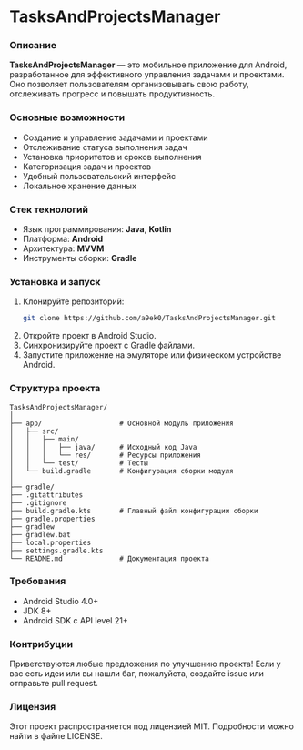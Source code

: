 
# TasksAndProjectsManager

### Описание

**TasksAndProjectsManager** — это мобильное приложение для Android, разработанное для эффективного управления задачами и проектами. Оно позволяет пользователям организовывать свою работу, отслеживать прогресс и повышать продуктивность.

### Основные возможности

- Создание и управление задачами и проектами
- Отслеживание статуса выполнения задач
- Установка приоритетов и сроков выполнения
- Категоризация задач и проектов
- Удобный пользовательский интерфейс
- Локальное хранение данных

### Стек технологий

- Язык программирования: **Java**, **Kotlin**
- Платформа: **Android**
- Архитектура: **MVVM**
- Инструменты сборки: **Gradle**

### Установка и запуск

1. Клонируйте репозиторий:
   ```bash
   git clone https://github.com/a9ek0/TasksAndProjectsManager.git
   ```
2. Откройте проект в Android Studio.
3. Синхронизируйте проект с Gradle файлами.
4. Запустите приложение на эмуляторе или физическом устройстве Android.

### Структура проекта

```
TasksAndProjectsManager/
│
├── app/                   # Основной модуль приложения
│   ├── src/
│   │   ├── main/
│   │   │   ├── java/      # Исходный код Java
│   │   │   └── res/       # Ресурсы приложения
│   │   └── test/          # Тесты
│   └── build.gradle       # Конфигурация сборки модуля
│
├── gradle/
├── .gitattributes
├── .gitignore
├── build.gradle.kts       # Главный файл конфигурации сборки
├── gradle.properties
├── gradlew
├── gradlew.bat
├── local.properties
├── settings.gradle.kts
└── README.md              # Документация проекта
```

### Требования

- Android Studio 4.0+
- JDK 8+
- Android SDK с API level 21+

### Контрибуции

Приветствуются любые предложения по улучшению проекта! Если у вас есть идеи или вы нашли баг, пожалуйста, создайте issue или отправьте pull request.

### Лицензия

Этот проект распространяется под лицензией MIT. Подробности можно найти в файле LICENSE.
